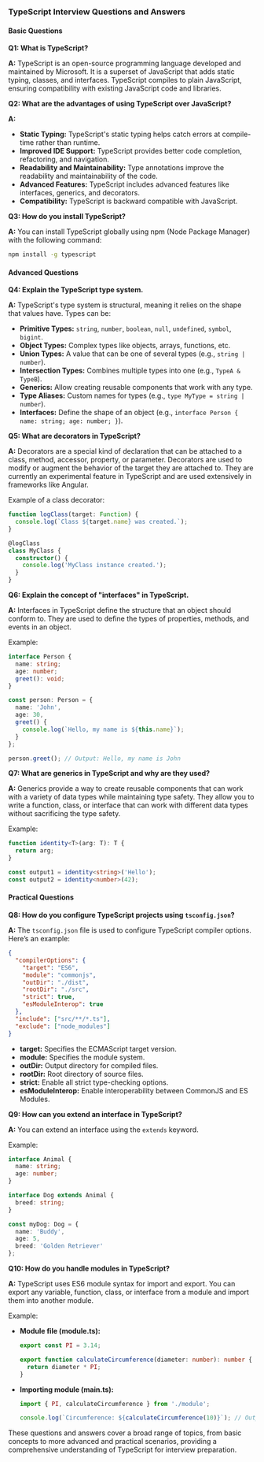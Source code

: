 ### TypeScript Interview Questions and Answers

#### Basic Questions

**Q1: What is TypeScript?**

**A:** TypeScript is an open-source programming language developed and maintained by Microsoft. It is a superset of JavaScript that adds static typing, classes, and interfaces. TypeScript compiles to plain JavaScript, ensuring compatibility with existing JavaScript code and libraries.

**Q2: What are the advantages of using TypeScript over JavaScript?**

**A:**
- **Static Typing:** TypeScript's static typing helps catch errors at compile-time rather than runtime.
- **Improved IDE Support:** TypeScript provides better code completion, refactoring, and navigation.
- **Readability and Maintainability:** Type annotations improve the readability and maintainability of the code.
- **Advanced Features:** TypeScript includes advanced features like interfaces, generics, and decorators.
- **Compatibility:** TypeScript is backward compatible with JavaScript.

**Q3: How do you install TypeScript?**

**A:** You can install TypeScript globally using npm (Node Package Manager) with the following command:
```bash
npm install -g typescript
```

#### Advanced Questions

**Q4: Explain the TypeScript type system.**

**A:** TypeScript's type system is structural, meaning it relies on the shape that values have. Types can be:
- **Primitive Types:** `string`, `number`, `boolean`, `null`, `undefined`, `symbol`, `bigint`.
- **Object Types:** Complex types like objects, arrays, functions, etc.
- **Union Types:** A value that can be one of several types (e.g., `string | number`).
- **Intersection Types:** Combines multiple types into one (e.g., `TypeA & TypeB`).
- **Generics:** Allow creating reusable components that work with any type.
- **Type Aliases:** Custom names for types (e.g., `type MyType = string | number`).
- **Interfaces:** Define the shape of an object (e.g., `interface Person { name: string; age: number; }`).

**Q5: What are decorators in TypeScript?**

**A:** Decorators are a special kind of declaration that can be attached to a class, method, accessor, property, or parameter. Decorators are used to modify or augment the behavior of the target they are attached to. They are currently an experimental feature in TypeScript and are used extensively in frameworks like Angular.

Example of a class decorator:
```typescript
function logClass(target: Function) {
  console.log(`Class ${target.name} was created.`);
}

@logClass
class MyClass {
  constructor() {
    console.log('MyClass instance created.');
  }
}
```

**Q6: Explain the concept of "interfaces" in TypeScript.**

**A:** Interfaces in TypeScript define the structure that an object should conform to. They are used to define the types of properties, methods, and events in an object.

Example:
```typescript
interface Person {
  name: string;
  age: number;
  greet(): void;
}

const person: Person = {
  name: 'John',
  age: 30,
  greet() {
    console.log(`Hello, my name is ${this.name}`);
  }
};

person.greet(); // Output: Hello, my name is John
```

**Q7: What are generics in TypeScript and why are they used?**

**A:** Generics provide a way to create reusable components that can work with a variety of data types while maintaining type safety. They allow you to write a function, class, or interface that can work with different data types without sacrificing the type safety.

Example:
```typescript
function identity<T>(arg: T): T {
  return arg;
}

const output1 = identity<string>('Hello');
const output2 = identity<number>(42);
```

#### Practical Questions

**Q8: How do you configure TypeScript projects using `tsconfig.json`?**

**A:** The `tsconfig.json` file is used to configure TypeScript compiler options. Here’s an example:
```json
{
  "compilerOptions": {
    "target": "ES6",
    "module": "commonjs",
    "outDir": "./dist",
    "rootDir": "./src",
    "strict": true,
    "esModuleInterop": true
  },
  "include": ["src/**/*.ts"],
  "exclude": ["node_modules"]
}
```
- **target:** Specifies the ECMAScript target version.
- **module:** Specifies the module system.
- **outDir:** Output directory for compiled files.
- **rootDir:** Root directory of source files.
- **strict:** Enable all strict type-checking options.
- **esModuleInterop:** Enable interoperability between CommonJS and ES Modules.

**Q9: How can you extend an interface in TypeScript?**

**A:** You can extend an interface using the `extends` keyword.

Example:
```typescript
interface Animal {
  name: string;
  age: number;
}

interface Dog extends Animal {
  breed: string;
}

const myDog: Dog = {
  name: 'Buddy',
  age: 5,
  breed: 'Golden Retriever'
};
```

**Q10: How do you handle modules in TypeScript?**

**A:** TypeScript uses ES6 module syntax for import and export. You can export any variable, function, class, or interface from a module and import them into another module.

Example:
- **Module file (module.ts):**
  ```typescript
  export const PI = 3.14;

  export function calculateCircumference(diameter: number): number {
    return diameter * PI;
  }
  ```

- **Importing module (main.ts):**
  ```typescript
  import { PI, calculateCircumference } from './module';

  console.log(`Circumference: ${calculateCircumference(10)}`); // Output: Circumference: 31.4
  ```

These questions and answers cover a broad range of topics, from basic concepts to more advanced and practical scenarios, providing a comprehensive understanding of TypeScript for interview preparation.
